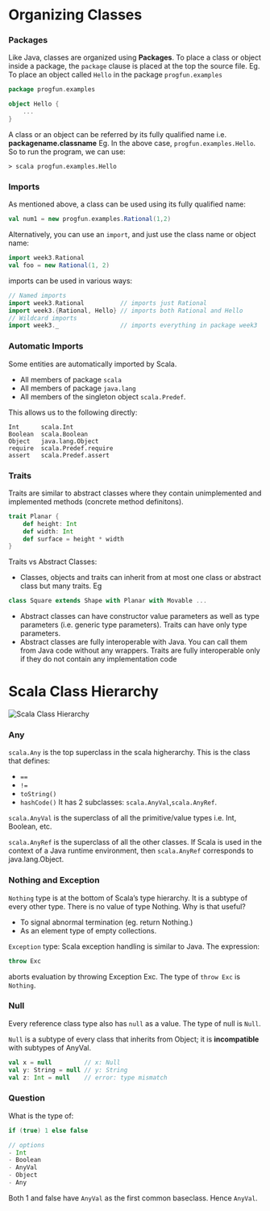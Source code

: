 # Organizing Classes 

### Packages

Like Java, classes are organized using **Packages**. To place a class or object inside a package, the `package` clause is placed at the top the source file.
Eg. To place an object called `Hello` in the package `progfun.examples`
```scala
package progfun.examples

object Hello { 
    ... 
}
```
A class or an object can be referred by its fully qualified name i.e. **packagename.classname** Eg. In the above case, `progfun.examples.Hello`. So to run the program, we can use:
```
> scala progfun.examples.Hello
```

### Imports

As mentioned above, a class can be used using its fully qualified name:
```scala
val num1 = new progfun.examples.Rational(1,2)
```
Alternatively, you can use an `import`, and just use the class name or object name:
```scala
import week3.Rational
val foo = new Rational(1, 2)
```
imports can be used in various ways:
```scala
// Named imports
import week3.Rational          // imports just Rational
import week3.{Rational, Hello} // imports both Rational and Hello
// Wildcard imports
import week3._                 // imports everything in package week3
```

### Automatic Imports

Some entities are automatically imported by Scala.
* All members of package `scala`
* All members of package `java.lang`
* All members of the singleton object `scala.Predef`.

This allows us to the following directly:
```
Int      scala.Int
Boolean  scala.Boolean
Object   java.lang.Object
require  scala.Predef.require
assert   scala.Predef.assert
```

### Traits

Traits are similar to abstract classes where they contain unimplemented and implemented methods (concrete method definitons). 
```scala
trait Planar {
    def height: Int
    def width: Int
    def surface = height * width
}
```
Traits vs Abstract Classes:
* Classes, objects and traits can inherit from at most one class or abstract class but many traits. Eg
``` scala
class Square extends Shape with Planar with Movable ...
```
* Abstract classes can have constructor value parameters as well as type parameters (i.e. generic type parameters). Traits can have only type parameters. 
* Abstract classes are fully interoperable with Java. You can call them from Java code without any wrappers. Traits are fully interoperable only if they do not contain any implementation code

# Scala Class Hierarchy

![Scala Class Hierarchy](https://github.com/rohitvg/scala-principles-1/blob/master/resources/images/scala_class_hierararchy.png) 

### Any
`scala.Any` is the top superclass in the scala higherarchy. This is the class that defines:
*  `==`
* `!=`
* `toString()` 
* `hashCode()`
It has 2 subclasses: `scala.AnyVal`,`scala.AnyRef`. 

`scala.AnyVal` is the superclass of all the primitive/value types i.e. Int, Boolean, etc. 

`scala.AnyRef` is the superclass of all the other classes. If Scala is used in the context of a Java runtime environment, then `scala.AnyRef` corresponds to java.lang.Object.

### Nothing and Exception

`Nothing` type is at the bottom of Scala’s type hierarchy. It is a subtype of every other type. There is no value of type Nothing.
Why is that useful?
* To signal abnormal termination (eg. return Nothing.)
* As an element type of empty collections.

`Exception` type: Scala exception handling is similar to Java. The expression:
```scala
throw Exc
```
aborts evaluation by throwing Exception Exc.
The type of `throw Exc` is `Nothing`.

### Null

Every reference class type also has `null` as a value. The type of null is `Null`.

`Null` is a subtype of every class that inherits from Object; it is **incompatible** with subtypes of AnyVal.
```scala
val x = null         // x: Null
val y: String = null // y: String
val z: Int = null    // error: type mismatch
```

### Question
What is the type of:
```scala
if (true) 1 else false

// options
- Int
- Boolean
- AnyVal
- Object
- Any
```
Both 1 and false have `AnyVal` as the first common baseclass. Hence `AnyVal`.
